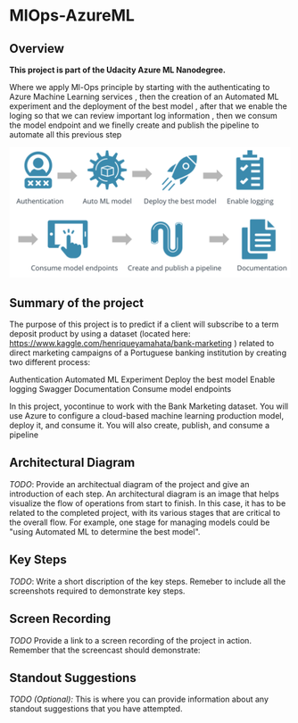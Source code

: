 # MlOps-AzureML

## Overview
**This project is part of the Udacity Azure ML Nanodegree.**

Where we apply Ml-Ops principle by starting  with the authenticating to Azure Machine Learning services , then the creation of an Automated ML experiment and the deployment of the best model , after that we enable the loging so that we can review important log information , then we consum the model endpoint and we finelly create and publish the pipeline to automate all this previous step

![projectdiagrame](Main-step-project.png "projectdiagrame")

## Summary of the project <a name="Summary"></a>
The purpose of this project is to predict if a client will subscribe to a term deposit product by using a dataset  (located here: https://www.kaggle.com/henriqueyamahata/bank-marketing ) related to direct marketing campaigns of a Portuguese banking institution by creating two different process:


Authentication
Automated ML Experiment
Deploy the best model
Enable logging
Swagger Documentation
Consume model endpoints

In this project, yocontinue to work with the Bank Marketing dataset. You will use Azure to configure a cloud-based machine learning production model, deploy it, and consume it. You will also create, publish, and consume a pipeline
## Architectural Diagram
*TODO*: Provide an architectual diagram of the project and give an introduction of each step. An architectural diagram is an image that helps visualize the flow of operations from start to finish. In this case, it has to be related to the completed project, with its various stages that are critical to the overall flow. For example, one stage for managing models could be "using Automated ML to determine the best model". 

## Key Steps
*TODO*: Write a short discription of the key steps. Remeber to include all the screenshots required to demonstrate key steps. 

## Screen Recording
*TODO* Provide a link to a screen recording of the project in action. Remember that the screencast should demonstrate:

## Standout Suggestions
*TODO (Optional):* This is where you can provide information about any standout suggestions that you have attempted.
